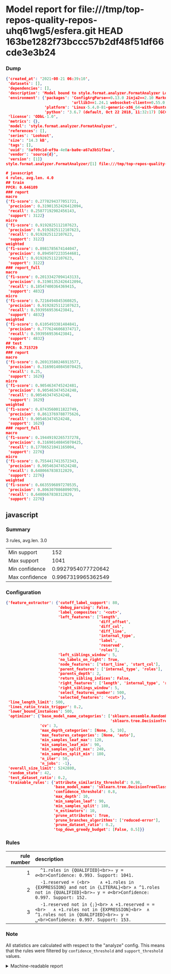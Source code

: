 # Model report for file:///tmp/top-repos-quality-repos-uhq61wg5/esfera.git HEAD 163be1282f73bccc57b2df48f51df66cde3e3b24

### Dump

```json
{'created_at': '2021-08-21 06:39:10',
 'datasets': [],
 'dependencies': [],
 'description': 'Model bound to style.format.analyzer.FormatAnalyzer Lookout analyzer.',
 'environment': {'packages': 'ConfigArgParse==0.13.0 Jinja2==2.10 MarkupSafe==1.1.1 PyStemmer==1.3.0 PyYAML==5.1 Pympler==0.5 SQLAlchemy==1.2.10 SQLAlchemy-Utils==0.33.3 asdf==2.3.2 bblfsh==2.12.7 boto==2.49.0 boto3==1.9.130 botocore==1.12.130 cachetools==2.0.1 certifi==2019.3.9 chardet==3.0.4 clint==0.5.1 docker==3.7.0 docker-pycreds==0.4.0 dulwich==0.19.11 grpcio==1.19.0 grpcio-tools==1.19.0 humanfriendly==4.16.1 humanize==0.5.1 idna==2.8 jmespath==0.9.4 jsonschema==2.6.0 lookout-sdk==0.4.1 lookout-sdk-ml==0.19.0 lookout-style==0.2.0 lz4==2.1.6 modelforge==0.12.1 numpy==1.16.2 packaging==19.0 pandas==0.22.0 pip==19.0.3 protobuf==3.7.0 psycopg2-binary==2.7.5 pygtrie==2.3 pyparsing==2.3.1 python-dateutil==2.8.0 python-igraph==0.7.1.post6 pytz==2019.1 requests==2.21.0 requirements-parser==0.2.0 scikit-learn==0.20.1 scikit-optimize==0.5.2 scipy==1.2.1 semantic-version==2.6.0 setuptools==40.8.0 six==1.12.0 smart-open==1.8.1 sourced-ml==0.8.2 spdx==2.5.0 stringcase==1.2.0 tabulate==0.8.2 tqdm==4.31.1 '
                             'urllib3==1.24.1 websocket-client==0.55.0 xxhash==1.3.0',
                 'platform': 'Linux-5.4.0-81-generic-x86_64-with-Ubuntu-18.04-bionic',
                 'python': '3.6.7 (default, Oct 22 2018, 11:32:17) [GCC 8.2.0]'},
 'license': 'ODbL-1.0',
 'metrics': {},
 'model': 'style.format.analyzer.FormatAnalyzer',
 'references': [],
 'series': 'Lookout',
 'size': '14.3 kB',
 'tags': [],
 'uuid': '8af09c1d-ef9a-4e0a-ba0e-a67a3b51f3ea',
 'vendor': 'source{d}',
 'version': [1]}
style.format.analyzer.FormatAnalyzer/[1] file:///tmp/top-repos-quality-repos-uhq61wg5/esfera.git 163be1282f73bccc57b2df48f51df66cde3e3b24

# javascript
4 rules, avg.len. 4.0
## train
PPCR: 0.646109
### report
macro
{'f1-score': 0.2778294377051721,
 'precision': 0.31901352426412094,
 'recall': 0.25877192982456143,
 'support': 3122}
micro
{'f1-score': 0.9192825112107623,
 'precision': 0.9192825112107623,
 'recall': 0.9192825112107623,
 'support': 3122}
weighted
{'f1-score': 0.8981785674144047,
 'precision': 0.8945072233544681,
 'recall': 0.9192825112107623,
 'support': 3122}
### report_full
macro
{'f1-score': 0.20133427094143133,
 'precision': 0.31901352426412094,
 'recall': 0.18547400364369415,
 'support': 4832}
micro
{'f1-score': 0.7216494845360825,
 'precision': 0.9192825112107623,
 'recall': 0.5939569536423841,
 'support': 4832}
weighted
{'f1-score': 0.6105493381484841,
 'precision': 0.7776246068374717,
 'recall': 0.5939569536423841,
 'support': 4832}
## test
PPCR: 0.715729
### report
macro
{'f1-score': 0.26913580246913577,
 'precision': 0.31690140845070425,
 'recall': 0.25,
 'support': 1629}
micro
{'f1-score': 0.9054634745242481,
 'precision': 0.905463474524248,
 'recall': 0.905463474524248,
 'support': 1629}
weighted
{'f1-score': 0.8743560011822749,
 'precision': 0.8613769788775626,
 'recall': 0.905463474524248,
 'support': 1629}
### report_full
macro
{'f1-score': 0.19449192265737278,
 'precision': 0.31690140845070425,
 'recall': 0.17786521041165004,
 'support': 2276}
micro
{'f1-score': 0.7554417413572343,
 'precision': 0.905463474524248,
 'recall': 0.6480667838312829,
 'support': 2276}
weighted
{'f1-score': 0.6635596897270535,
 'precision': 0.8063070868090795,
 'recall': 0.6480667838312829,
 'support': 2276}
```

## javascript
### Summary
3 rules, avg.len. 3.0

| | |
|-|-|
|Min support|152|
|Max support|1041|
|Min confidence|0.9927954077720642|
|Max confidence|0.9967319965362549|

### Configuration

```json
{'feature_extractor': {'cutoff_label_support': 80,
                       'debug_parsing': False,
                       'label_composites': '<cut>',
                       'left_features': ['length',
                                         'diff_offset',
                                         'diff_col',
                                         'diff_line',
                                         'internal_type',
                                         'label',
                                         'reserved',
                                         'roles'],
                       'left_siblings_window': 5,
                       'no_labels_on_right': True,
                       'node_features': ['start_line', 'start_col'],
                       'parent_features': ['internal_type', 'roles'],
                       'parents_depth': 2,
                       'return_sibling_indices': False,
                       'right_features': ['length', 'internal_type', 'reserved', 'roles'],
                       'right_siblings_window': 5,
                       'select_features_number': 500,
                       'selected_features': '<cut>'},
 'line_length_limit': 500,
 'lines_ratio_train_trigger': 0.2,
 'lower_bound_instances': 500,
 'optimizer': {'base_model_name_categories': ['sklearn.ensemble.RandomForestClassifier',
                                              'sklearn.tree.DecisionTreeClassifier'],
               'cv': 3,
               'max_depth_categories': [None, 5, 10],
               'max_features_categories': [None, 'auto'],
               'min_samples_leaf_max': 120,
               'min_samples_leaf_min': 90,
               'min_samples_split_max': 240,
               'min_samples_split_min': 180,
               'n_iter': 50,
               'n_jobs': -1},
 'overall_size_limit': 5242880,
 'random_state': 42,
 'test_dataset_ratio': 0.2,
 'trainable_rules': {'attribute_similarity_threshold': 0.98,
                     'base_model_name': 'sklearn.tree.DecisionTreeClassifier',
                     'confidence_threshold': 0.8,
                     'max_depth': 10,
                     'min_samples_leaf': 90,
                     'min_samples_split': 180,
                     'n_estimators': 10,
                     'prune_attributes': True,
                     'prune_branches_algorithms': ['reduced-error'],
                     'prune_dataset_ratio': 0.2,
                     'top_down_greedy_budget': [False, 0.5]}}
```

### Rules

| rule number | description |
|----:|:-----|
| 1 | `  ^1.roles in {QUALIFIED}<br>⇒ y = ∅<br>Confidence: 0.993. Support: 1041.` |
| 2 | `  -1.reserved = (<br>	∧ +1.roles in {EXPRESSION} and not in {LITERAL}<br>	∧ ^1.roles not in {QUALIFIED}<br>⇒ y = ∅<br>Confidence: 0.997. Support: 152.` |
| 3 | `  -1.reserved not in {;}<br>	∧ +1.reserved = =<br>	∧ +1.roles not in {EXPRESSION}<br>	∧ ^1.roles not in {QUALIFIED}<br>⇒ y = ␣<br>Confidence: 0.997. Support: 153.` |

### Note
All statistics are calculated with respect to the "analyze" config. This means that the rules were filtered by
`confidence_threshold` and `support_threshold` values.

<details>
    <summary>Machine-readable report</summary>
```json
{"javascript": {"avg_rule_len": 3.0, "max_conf": 0.9967319965362549, "max_support": 1041, "min_conf": 0.9927954077720642, "min_support": 152, "num_rules": 3}}
```
</details>
